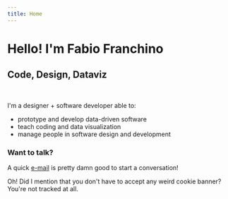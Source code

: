 ```yaml
---
title: Home
---
```


# Hello! I'm Fabio Franchino

## Code, Design, Dataviz

<br />

I'm a <span class="s">designer</span> + <span class="s">software developer</span> able to:

- prototype and develop <span class="s" data-type="underline">data-driven</span> software
- teach <span class="s" data-type="underline">coding</span> and <span class="s" data-type="underline">data visualization</span>
- manage <span class="s" data-type="underline">people</span> in software design and development


### Want to talk?

A quick <span class="s" data-type="underline" data-color="#333">[e-mail](mailto:fabio.franchino@gmail.com)</span> is pretty damn good to start a conversation!

Oh! Did I mention that you don't have to accept any weird cookie banner?
<br />You're <span class="s" data-type="underline" data-color="#333">not tracked</span> at all.